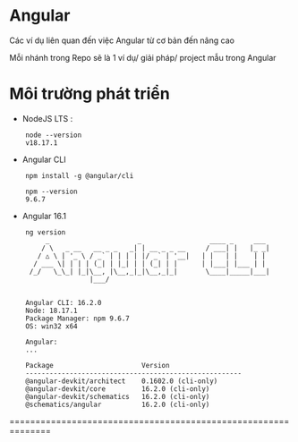 
# Angular
Các ví dụ liên quan đến việc Angular từ cơ bản đến nâng cao

Mỗi nhánh trong Repo sẽ là 1 ví dụ/ giải pháp/ project mẫu trong Angular

# Môi trường phát triển
- NodeJS LTS : 
```
    node --version
    v18.17.1
```

- Angular CLI
```
    npm install -g @angular/cli
    
    npm --version
    9.6.7

```

- Angular 16.1
```
    ng version
         _                      _                 ____ _     ___
        / \   _ __   __ _ _   _| | __ _ _ __     / ___| |   |_ _|
       / △ \ | '_ \ / _` | | | | |/ _` | '__|   | |   | |    | |
      / ___ \| | | | (_| | |_| | | (_| | |      | |___| |___ | |
     /_/   \_\_| |_|\__, |\__,_|_|\__,_|_|       \____|_____|___|
                    |___/
    
    
    Angular CLI: 16.2.0
    Node: 18.17.1
    Package Manager: npm 9.6.7
    OS: win32 x64
    
    Angular:
    ...
    
    Package                      Version
    ------------------------------------------------------
    @angular-devkit/architect    0.1602.0 (cli-only)
    @angular-devkit/core         16.2.0 (cli-only)
    @angular-devkit/schematics   16.2.0 (cli-only)
    @schematics/angular          16.2.0 (cli-only)
```

==============================================================
